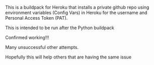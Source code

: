 This is a buildpack for Heroku that installs a private github repo using environment variables (Config Vars) in Heroku for the username and Personal Access Token (PAT).

This is intended to be run after the Python buildpack

Confirmed working!!!

Many unsuccessful other attempts.

Hopefully this will help others that are having the same issue
